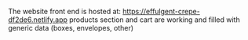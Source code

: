 The website front end is hosted at: https://effulgent-crepe-df2de6.netlify.app products section and cart are working and filled with generic data (boxes, envelopes, other)
